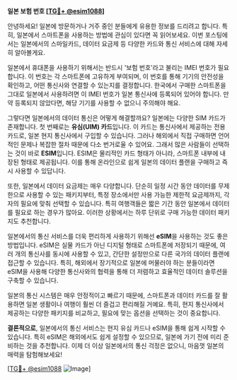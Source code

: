 **일본 보험 번호 [[TG💪+ @esim1088](https://t.me/s/esim1088)]**

안녕하세요! 일본에 방문하거나 거주 중인 분들에게 유용한 정보를 드리려고 합니다. 특히, 일본에서 스마트폰을 사용하는 방법에 관심이 있다면 꼭 읽어보세요. 이번 포스팅에서는 일본에서의 스마일카드, 데이터 요금제 등 다양한 카드와 통신 서비스에 대해 자세히 알아볼게요.

일본에서 휴대폰을 사용하기 위해서는 반드시 '보험 번호'라고 불리는 IMEI 번호가 필요합니다. 이 번호는 각 스마트폰에 고유하게 부여되며, 이 번호를 통해 기기의 안전성을 확인하고, 어떤 통신사와 연결할 수 있는지를 결정합니다. 한국에서 구매한 스마트폰을 그대로 일본에서 사용하려면 이 IMEI 번호가 일본 통신사에 등록되어 있어야 합니다. 만약 등록되지 않았다면, 해당 기기를 사용할 수 없으니 주의해야 해요.

그렇다면 일본에서의 데이터 통신은 어떻게 해결할까요? 일본에는 다양한 SIM 카드가 존재합니다. 첫 번째로는 **유심(UIM) 카드**입니다. 이 카드는 통신사에서 제공하는 전용 카드로, 일본 현지 통신사에서 구입할 수 있습니다. 그러나 해외에서 직접 구매하면 언어적인 문제나 복잡한 절차 때문에 다소 번거로울 수 있어요. 그래서 많은 사람들이 선택하는 것이 바로 **ESIM**입니다. ESIM은 물리적인 카드 형태가 아니라, 스마트폰 내부에 내장된 형태로 제공됩니다. 이를 통해 온라인으로 쉽게 일본의 데이터 플랜을 구매하고 즉시 사용할 수 있답니다.

또한, 일본에서 데이터 요금제는 매우 다양합니다. 단순히 일정 시간 동안 데이터를 무제한으로 사용할 수 있는 패키지부터, 특정 장소에서만 사용 가능한 제한적 요금제까지, 각자의 필요에 맞춰 선택할 수 있습니다. 특히 여행객들은 짧은 기간 동안 일본에서 데이터를 필요로 하는 경우가 많아요. 이러한 상황에서는 하루 단위로 구매 가능한 데이터 패키지도 추천합니다.

일본에서의 통신 서비스를 더욱 편리하게 사용하기 위해선 **eSIM**을 사용하는 것도 좋은 방법입니다. eSIM은 실물 카드가 아닌 디지털 형태로 스마트폰에 저장되기 때문에, 여러 개의 통신사를 동시에 사용할 수 있고, 간단한 설정만으로 다른 국가의 데이터 플랜에 접근할 수 있습니다. 특히, 해외에서 장기적으로 일본에 머물러야 하는 분들이라면 eSIM을 사용해 다양한 통신사와의 협력을 통해 더 저렴하고 효율적인 데이터 솔루션을 구축할 수 있습니다.

일본의 통신 시스템은 매우 안정적이고 빠르기 때문에, 스마트폰과 데이터 카드를 잘 활용하면 일본 생활이나 여행이 훨씬 더 즐겁고 편리해질 거예요. 특히, 현지 통신사에서 제공하는 다양한 패키지를 비교하고, 필요에 맞는 옵션을 선택하는 것이 중요합니다.

**결론적으로**, 일본에서의 통신 서비스는 현지 유심 카드나 eSIM을 통해 쉽게 시작할 수 있습니다. 특히 eSIM은 해외에서도 쉽게 설정할 수 있으므로, 일본에 가기 전에 미리 준비하는 것을 추천합니다. 이제 더 이상 일본에서의 통신 걱정은 없으니, 마음껏 일본의 매력을 탐험해보세요!

[[TG💪+ @esim1088](https://t.me/s/esim1088) ![Image](https://i.postimg.cc/Y0z9fWf4/image.png)]